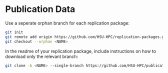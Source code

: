 # Publication Data
Use a seperate orphan branch for each replication package:
```bash
git init
git remote add origin https://github.com/HSU-HPC/replication-packages.git
git checkout --orphan <NAME>
```
In the readme of your replication package, include instructions on how to download only the relevant branch:
```bash
git clone -b <NAME> --single-branch https://github.com/HSU-HPC/publication-data.git
```
